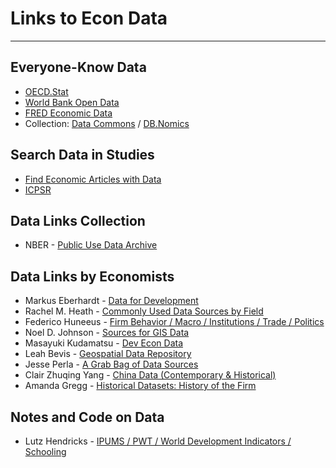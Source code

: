 # Links to Econ Data

---

## Everyone-Know Data

- [OECD.Stat](https://fred.stlouisfed.org/)
- [World Bank Open Data](https://data.worldbank.org/)
- [FRED Economic Data](https://fred.stlouisfed.org/)
- Collection: [Data Commons](https://datacommons.org/) / [DB.Nomics](https://db.nomics.world/)

## Search Data in Studies

- [Find Economic Articles with Data](https://ejd.econ.mathematik.uni-ulm.de/)
- [ICPSR](https://www.icpsr.umich.edu/web/pages/ICPSR/)

## Data Links Collection

- NBER - [Public Use Data Archive](https://www.nber.org/research/data)

## Data Links by Economists

- Markus Eberhardt - [Data for Development](https://sites.google.com/site/medevecon/devecondata?authuser=0)
- Rachel M. Heath - [Commonly Used Data Sources by Field](https://faculty.washington.edu/rmheath/datasources.html) 
- Federico Huneeus - [Firm Behavior / Macro / Institutions / Trade / Politics](https://www.fedehuneeus.com/data)
- Noel D. Johnson - [Sources for GIS Data](https://noeldjohnson.github.io/gis_links/)
- Masayuki Kudamatsu - [Dev Econ Data](http://devecondata.blogspot.com/)
- Leah Bevis - [Geospatial Data Repository](https://leahbevis.com/geospatial-data-repository/)
- Jesse Perla - [A Grab Bag of Data Sources](https://www.jesseperla.com/post/data-sources/)
- Clair Zhuqing Yang - [China Data (Contemporary & Historical)](https://sites.google.com/site/clairzyang/quantitative-database-on-china-studies?authuser=0)
- Amanda Gregg - [Historical Datasets: History of the Firm](https://amandagreggeconomics.com/historical-datasets-history-of-the-firm/)

## Notes and Code on Data

- Lutz Hendricks - [IPUMS / PWT / World Development Indicators / Schooling](https://lhendricks.org/graduate/graduate.html)

